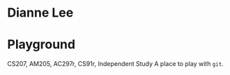 # Dianne Lee
# Playground

CS207, AM205, AC297r, CS91r, Independent Study
A place to play with `git`.
